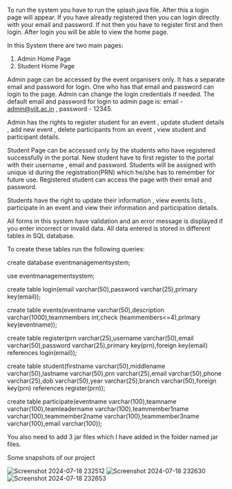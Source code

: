 To run the system you have to run the splash.java file. After this a login page will appear. If you have already registered then you can login directly with your email and password. If not then you have to register first and then login. After login you will be able to view the home page.

In this System there are two main pages:

1. Admin Home Page
2. Student Home Page

Admin page can be accessed by the event organisers only. It has a separate email and password for login. One who has that email and password can login to the page. Admin can change the login credentials if needed. The default email and password for login to admin page is: email - admin@viit.ac.in , password - 12345.

Admin has the rights to register student for an event , update student details , add new event , delete participants from an event , view student and participant details. 

Student Page can be accessed only by the students who have registered successfully in the portal. New student have to first register to the portal with their username , email and password. Students will be assigned with unique id during the registration(PRN) which he/she has to remember for future use. Registered student can access the page with their email and password.

Students have the right to update their information , view events lists , participate in an event and view their information and participation details.

All forms in this system have validation and an error message is displayed if you enter incorrect or invalid data. All data entered is stored in different tables in SQL database.

To create these tables run the following queries:


create database eventmanagementsystem;

use eventmanagementsystem;

create table login(email varchar(50),password varchar(25),primary key(email));

create table events(eventname varchar(50),description varchar(1000),teammembers int,check (teammembers<=4),primary key(eventname));

create table register(prn varchar(25),username varchar(50),email varchar(50),password varchar(25),primary key(prn),foreign key(email) references login(email));

create table student(firstname varchar(50),middlename varchar(50),lastname varchar(50),prn varchar(25),email varchar(50),phone varchar(25),dob varchar(50),year varchar(25),branch varchar(50),foreign key(prn) references register(prn));

create table participate(eventname varchar(100),teamname varchar(100),teamleadername varchar(100),teammember1name varchar(100),teammember2name varchar(100),teammember3name varchar(100),email varchar(100));

You also need to add 3 jar files which I have added in the folder named jar files.

Some snapshots of our project

![Screenshot 2024-07-18 232512](https://github.com/user-attachments/assets/8db63a11-4c67-438b-9ba9-d16e40c42440)
![Screenshot 2024-07-18 232630](https://github.com/user-attachments/assets/c426a599-84d9-451d-a85e-ae4aee9743f1)
![Screenshot 2024-07-18 232653](https://github.com/user-attachments/assets/9929470e-5751-4319-b411-c4477f7c0def)

